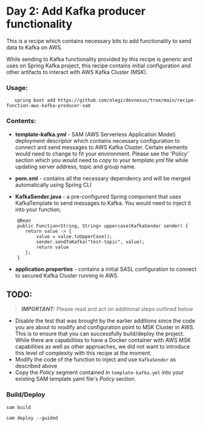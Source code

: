 # Day 2: Add Kafka producer functionality

This is a recipe which contains necessary bits to add functionality to send data to Kafka on AWS.

While sending to Kafka functionality provided by this recipe is generic and uses on Spring Kafka project, this recipe contains 
initial configuration and other artifacts to interact with AWS Kafka Cluster (MSK).

### Usage:

```
   spring boot add https://github.com/olegz/devnexus/tree/main/recipe-function-aws-kafka-producer-sam
```

### Contents:
- **template-kafka.yml** - SAM (AWS Serverless Application Model) deployment descriptor which contains necessary 
configuration to connect and send messages to AWS Kafka Cluster. Certain elements would need to change to fit your environment.
Please see the 'Policy' section which you would need to copy to your _template.yml_ file while updating server address, topic and group name.

- **pom.xml** - contains all the necessary dependency and will be merged automatically using Spring CLI

- **KafkaSender.java** - a pre-configured Spring component that uses KafkaTemplate to send messages to Kafka. You would need to inject it into your function;
    
```
    @Bean
    public Function<String, String> uppercase(KafkaSender sender) {
       return value -> {
           value = value.toUpperCase();
           sender.sendToKafka("test-topic", value);
           return value
       };
    }
 ```
 - **application.properties** - contains a initial SASL configuration to connect to secured Kafka Cluster running in AWS.

## TODO:

> **_IMPORTANT:_** Please read and act on additional steps outlined below
> 
- Disable the test that was brought by the earlier additions since the code you are about to modify and configuration point to MSK Cluster in AWS. This is to ensure that you can successfully build/deploy the project. While there are capabilities to have a Docker container with AWS MSK capabilities as well as other approaches, we did not want to introduce this level of complexity with this recipe at the moment.
- Modify the code of the function to inject and use `KafkaSender` as described above
- Copy the *Policy* segment contained in `template-kafka.yml` into your existing SAM template.yaml file's *Policy* section.

### Build/Deploy

```
sam build

sam deploy --guided
```


